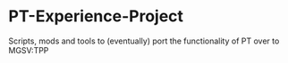 # PT-Experience-Project
Scripts, mods and tools to (eventually) port the functionality of PT over to MGSV:TPP
